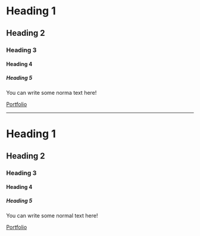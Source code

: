# Heading 1
## Heading 2
### Heading 3
#### Heading 4
##### Heading 5


You can write some norma text here!

[Portfolio](https://www.bigsamu.com)

-----------------------------

<h1>Heading 1</h1>
<h2>Heading 2</h2>
<h3>Heading 3</h3>
<h4>Heading 4</h4>
<h5>Heading 5</h5>

<p>You can write some normal text here!</p>

<a href="https://www.bigsamu.com">Portfolio</a>
